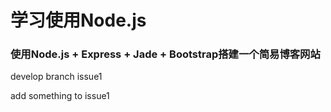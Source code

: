 # 学习使用Node.js
### 使用Node.js + Express + Jade + Bootstrap搭建一个简易博客网站

develop branch issue1

add something to issue1
